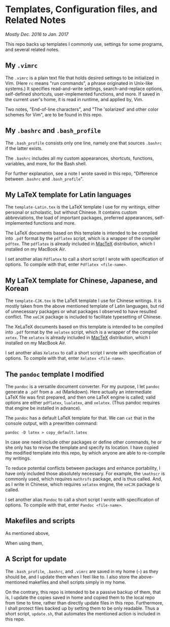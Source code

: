 # Templates, Configuration files, and Related Notes
*Mostly Dec. 2016 to Jan. 2017*

This repo backs up templates I commonly use, settings for some programs, and several related notes.

## My `.vimrc`

The `.vimrc` is a plain text file that holds desired settings to be initialized in Vim. (Here `rc` means "run commands", a phrase originated in Unix-like systems.) It specifies read-and-write settings, search-and-replace options, self-defined shortcuts, user-implemented functions, and more. If saved in the current user's home, it is read in runtime, and applied by, Vim.

Two notes, "End-of-line characters", and "The 'solarized' and other color schemes for Vim", are to be found in this repo.

## My `.bashrc` and `.bash_profile`

The `.bash_profile` consists only one line, namely one that sources `.bashrc` if the latter exists.

The `.bashrc` includes all my custom appearances, shortcuts, functions, variables, and more, for the Bash shell.

For further explanation, see a note I wrote saved in this repo, "Difference between `.bashrc` and `.bash_profile`".

## My LaTeX template for Latin languages

The `template-Latin.tex` is the LaTeX template I use for my writings, either personal or scholastic, but without Chinese. It contains custom abbreviations, the load of important packages, preferred appearances, self-implemented functions and more.

The LaTeX documents based on this template is intended to be compiled into `.pdf` format by the `pdflatex` script, which is a wrapper of the compiler `pdftex`. The `pdflatex` is already included in [MacTeX](http://www.tug.org/mactex/) distribution, which I installed on my MacBook Air.

I set another alias `Pdflatex` to call a short script I wrote with specification of options. To compile with that, enter `Pdflatex <file-name>`. 

## My LaTeX template for Chinese, Japanese, and Korean

The `template-CJK.tex` is the LaTeX template I use for Chinese writings. It is mostly taken from the above mentioned template of Latin languages, but rid of unnecessary packages or what packages I observed to have resulted conflict. The `xeCJK` package is included to facilitate typesetting of Chinese.

The XeLaTeX documents based on this template is intended to be compiled into `.pdf` format by the `xelatex` script, which is a wrapper of the compiler `xetex`. The `xelatex` is already included in [MacTeX](http://www.tug.org/mactex/) distribution, which I installed on my MacBook Air.

I set another alias `Xelatex` to call a short script I wrote with specification of options. To compile with that, enter `Xelatex <file-name>`. 

## The `pandoc` template I modified

The `pandoc` is a versatile document converter. For my purpose, I let `pandoc` generate a `.pdf` from a `.md` (Markdown). Here actually an intermediate LaTeX file was first prepared, and then one LaTeX engine is called; valid options are either `pdflatex`, `lualatex`, and `xelatex`. (Thus pandoc requires that engine be installed in advance). 

The `pandoc` has a default LaTeX template for that. We can `cat` that in the console output, with a prewritten command:

    pandoc -D latex > copy_default.latex

In case one need include other packages or define other commands, he or she only has to revise the template and specify its location. I have copied the modified template into this repo, by which anyone are able to re-compile my writings.

To reduce potential conflicts between packages and enhance portability, I have only included those absolutely necessary. For example, the `\mathscr` is commonly used, which requires `mathrsfs` package, and is thus called. And, as I write in Chinese, which requires `xelatex` engine, the `xeCJK` package is called.

I set another alias `Pandoc` to call a short script I wrote with specification of options. To compile with that, enter `Pandoc <file-name>`. 

## Makefiles and scripts

As mentioned above, 

When using them,

## A Script for update

The `.bash_profile`, `.bashrc`, and `.vimrc` are saved in my home (`~`) as they should be, and I update them when I feel like to. I also store the above-mentioned makefiles and shell scripts simply in my home. 

On the contrary, this repo is intended to be a passive backup of them, that is, I update the copies saved in home and copied them to the local repo from time to time, rather than directly update files in this repo. Furthermore, I shall protect files backed up by setting them to be only readable. Thus a short script, `update.sh`, that automates the mentioned action is included in this repo. 

